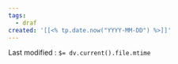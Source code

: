 ```yaml
---
tags:
  - draf
created: '[[<% tp.date.now("YYYY-MM-DD") %>]]'
---
```





Last modified : `$= dv.current().file.mtime`

